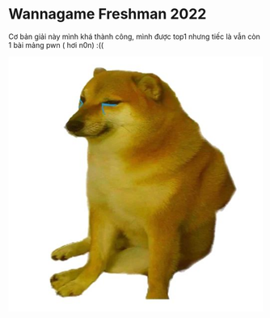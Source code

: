 # Wannagame Freshman 2022

Cơ bản giải này mình khá thành công, mình được top1 nhưng tiếc là vẫn còn 1 bài mảng pwn ( hơi n0n) :((

![](<../../.gitbook/assets/image (3).png>)
